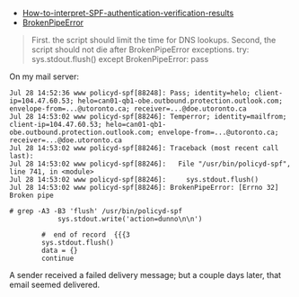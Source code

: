 * [How-to-interpret-SPF-authentication-verification-results](https://help.returnpath.com/hc/en-us/articles/115000460632-How-to-interpret-SPF-authentication-verification-results)
* [BrokenPipeError](http://postfix.1071664.n5.nabble.com/Some-people-sending-to-us-getting-451-4-3-5-Server-configuration-rejections-td70280.html)

> First. the script should limit the time for DNS lookups.
> Second, the script should not die after BrokenPipeError exceptions.
> try: sys.stdout.flush()
> except BrokenPipeError: pass

On my mail server:
```
Jul 28 14:52:36 www policyd-spf[88248]: Pass; identity=helo; client-ip=104.47.60.53; helo=can01-qb1-obe.outbound.protection.outlook.com; envelope-from=...@utoronto.ca; receiver=...@doe.utoronto.ca
Jul 28 14:53:02 www policyd-spf[88246]: Temperror; identity=mailfrom; client-ip=104.47.60.53; helo=can01-qb1-obe.outbound.protection.outlook.com; envelope-from=...@utoronto.ca; receiver=...@doe.utoronto.ca
Jul 28 14:53:02 www policyd-spf[88246]: Traceback (most recent call last):
Jul 28 14:53:02 www policyd-spf[88246]:   File "/usr/bin/policyd-spf", line 741, in <module>
Jul 28 14:53:02 www policyd-spf[88246]:     sys.stdout.flush()
Jul 28 14:53:02 www policyd-spf[88246]: BrokenPipeError: [Errno 32] Broken pipe
```
```
# grep -A3 -B3 'flush' /usr/bin/policyd-spf
            sys.stdout.write('action=dunno\n\n')

        #  end of record  {{{3
        sys.stdout.flush()
        data = {}
        continue
```

A sender received a failed delivery message; but a couple days later, that email seemed delivered.
